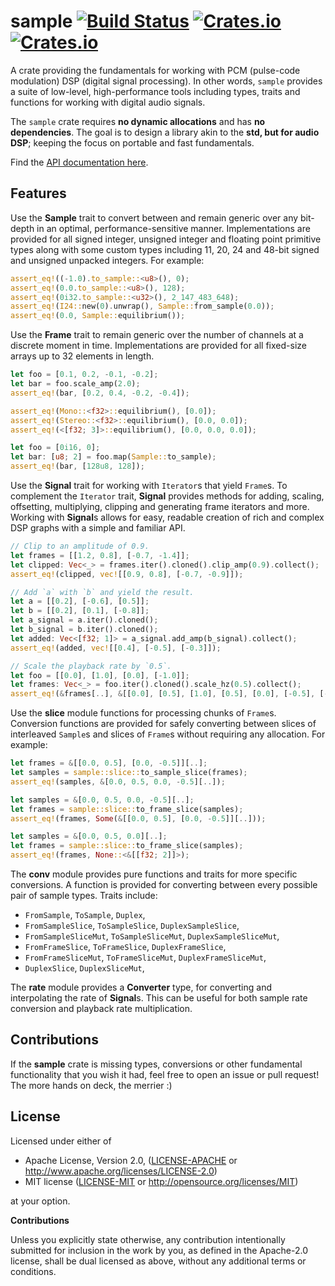 # sample [![Build Status](https://travis-ci.org/RustAudio/sample.svg?branch=master)](https://travis-ci.org/RustAudio/sample) [![Crates.io](https://img.shields.io/crates/v/sample.svg)](https://crates.io/crates/sample) [![Crates.io](https://img.shields.io/crates/l/sample.svg)](https://github.com/RustAudio/sample/blob/master/LICENSE-MIT)

A crate providing the fundamentals for working with PCM (pulse-code modulation)
DSP (digital signal processing). In other words, `sample` provides a suite of
low-level, high-performance tools including types, traits and functions for
working with digital audio signals.

The `sample` crate requires **no dynamic allocations** and has **no
dependencies**. The goal is to design a library akin to the **std, but for audio
DSP**; keeping the focus on portable and fast fundamentals.

Find the [API documentation here](http://rustaudio.github.io/sample/sample/).


Features
--------

Use the **Sample** trait to convert between and remain generic over any
bit-depth in an optimal, performance-sensitive manner. Implementations are
provided for all signed integer, unsigned integer and floating point primitive
types along with some custom types including 11, 20, 24 and 48-bit signed and
unsigned unpacked integers. For example:

```rust
assert_eq!((-1.0).to_sample::<u8>(), 0);
assert_eq!(0.0.to_sample::<u8>(), 128);
assert_eq!(0i32.to_sample::<u32>(), 2_147_483_648);
assert_eq!(I24::new(0).unwrap(), Sample::from_sample(0.0));
assert_eq!(0.0, Sample::equilibrium());
```

Use the **Frame** trait to remain generic over the number of channels at a
discrete moment in time. Implementations are provided for all fixed-size arrays
up to 32 elements in length.

```rust
let foo = [0.1, 0.2, -0.1, -0.2];
let bar = foo.scale_amp(2.0);
assert_eq!(bar, [0.2, 0.4, -0.2, -0.4]);

assert_eq!(Mono::<f32>::equilibrium(), [0.0]);
assert_eq!(Stereo::<f32>::equilibrium(), [0.0, 0.0]);
assert_eq!(<[f32; 3]>::equilibrium(), [0.0, 0.0, 0.0]);

let foo = [0i16, 0];
let bar: [u8; 2] = foo.map(Sample::to_sample);
assert_eq!(bar, [128u8, 128]);
```

Use the **Signal** trait for working with `Iterator`s that yield `Frame`s.
To complement the `Iterator` trait, **Signal** provides methods for adding,
scaling, offsetting, multiplying, clipping and generating frame iterators and
more. Working with **Signal**s allows for easy, readable creation of rich and
complex DSP graphs with a simple and familiar API.

```rust
// Clip to an amplitude of 0.9.
let frames = [[1.2, 0.8], [-0.7, -1.4]];
let clipped: Vec<_> = frames.iter().cloned().clip_amp(0.9).collect();
assert_eq!(clipped, vec![[0.9, 0.8], [-0.7, -0.9]]);

// Add `a` with `b` and yield the result.
let a = [[0.2], [-0.6], [0.5]];
let b = [[0.2], [0.1], [-0.8]];
let a_signal = a.iter().cloned();
let b_signal = b.iter().cloned();
let added: Vec<[f32; 1]> = a_signal.add_amp(b_signal).collect();
assert_eq!(added, vec![[0.4], [-0.5], [-0.3]]);

// Scale the playback rate by `0.5`.
let foo = [[0.0], [1.0], [0.0], [-1.0]];
let frames: Vec<_> = foo.iter().cloned().scale_hz(0.5).collect();
assert_eq!(&frames[..], &[[0.0], [0.5], [1.0], [0.5], [0.0], [-0.5], [-1.0]][..]);
```

Use the **slice** module functions for processing chunks of `Frame`s.
Conversion functions are provided for safely converting between slices of
interleaved `Sample`s and slices of `Frame`s without requiring any allocation.
For example:

```rust
let frames = &[[0.0, 0.5], [0.0, -0.5]][..];
let samples = sample::slice::to_sample_slice(frames);
assert_eq!(samples, &[0.0, 0.5, 0.0, -0.5][..]);

let samples = &[0.0, 0.5, 0.0, -0.5][..];
let frames = sample::slice::to_frame_slice(samples);
assert_eq!(frames, Some(&[[0.0, 0.5], [0.0, -0.5]][..]));

let samples = &[0.0, 0.5, 0.0][..];
let frames = sample::slice::to_frame_slice(samples);
assert_eq!(frames, None::<&[[f32; 2]]>);
```

The **conv** module provides pure functions and traits for more specific
conversions. A function is provided for converting between every possible pair
of sample types. Traits include:

- `FromSample`, `ToSample`, `Duplex`,
- `FromSampleSlice`, `ToSampleSlice`, `DuplexSampleSlice`,
- `FromSampleSliceMut`, `ToSampleSliceMut`, `DuplexSampleSliceMut`,
- `FromFrameSlice`, `ToFrameSlice`, `DuplexFrameSlice`,
- `FromFrameSliceMut`, `ToFrameSliceMut`, `DuplexFrameSliceMut`,
- `DuplexSlice`, `DuplexSliceMut`,

The **rate** module provides a **Converter** type, for converting and
interpolating the rate of **Signal**s. This can be useful for both sample rate
conversion and playback rate multiplication.


Contributions
-------------

If the **sample** crate is missing types, conversions or other fundamental
functionality that you wish it had, feel free to open an issue or pull request!
The more hands on deck, the merrier :)


License
-------

Licensed under either of

 * Apache License, Version 2.0, ([LICENSE-APACHE](LICENSE-APACHE) or http://www.apache.org/licenses/LICENSE-2.0)
 * MIT license ([LICENSE-MIT](LICENSE-MIT) or http://opensource.org/licenses/MIT)

at your option.


**Contributions**

Unless you explicitly state otherwise, any contribution intentionally submitted
for inclusion in the work by you, as defined in the Apache-2.0 license, shall be
dual licensed as above, without any additional terms or conditions.
